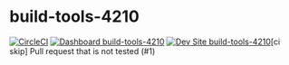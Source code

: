 # build-tools-4210

[![CircleCI](https://circleci.com/gh/pantheon-ci-bot/build-tools-4210.svg?style=shield)](https://circleci.com/gh/pantheon-ci-bot/build-tools-4210)
[![Dashboard build-tools-4210](https://img.shields.io/badge/dashboard-build_tools_4210-yellow.svg)](https://dashboard.pantheon.io/sites/13ef514d-d765-4400-bb1d-af7e68260924#dev/code)
[![Dev Site build-tools-4210](https://img.shields.io/badge/site-build_tools_4210-blue.svg)](http://dev-build-tools-4210.pantheonsite.io/)[ci skip] Pull request that is not tested (#1)
